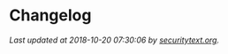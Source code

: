 # Changelog

_Last updated at 2018-10-20 07:30:06 by [securitytext.org](https://securitytext.org)._
